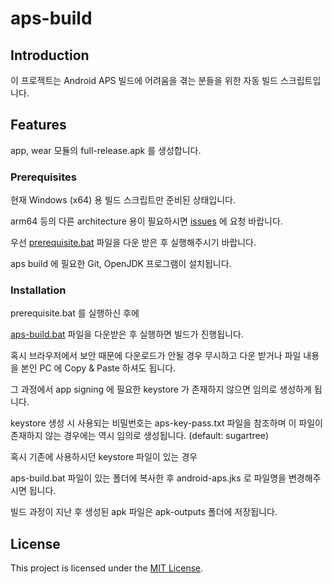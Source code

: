 # aps-build

## Introduction

이 프로젝트는 Android APS 빌드에 어려움을 겪는 분들을 위한 자동 빌드 스크립트입니다.

##  Features

app, wear 모듈의 full-release.apk 를 생성합니다.

### Prerequisites

현재 Windows (x64) 용 빌드 스크립트만 준비된 상태입니다.

arm64 등의 다른 architecture 용이 필요하시면 [issues](https://github.com/lustrozdo/aps-build/issues) 에 요청 바랍니다.

우선 [prerequisite.bat](https://github.com/lustrozdo/aps-build/blob/main/prerequisite.bat) 파일을 다운 받은 후 실행해주시기 바랍니다. 

aps build 에 필요한 Git, OpenJDK 프로그램이 설치됩니다.

### Installation

prerequisite.bat 를 실행하신 후에

[aps-build.bat](https://github.com/lustrozdo/aps-build/blob/main/aps-build.bat) 파일을 다운받은 후 실행하면 빌드가 진행됩니다.

혹시 브라우저에서 보안 때문에 다운로드가 안될 경우 무시하고 다운 받거나 파일 내용을 본인 PC 에 Copy & Paste 하셔도 됩니다.

그 과정에서 app signing 에 필요한 keystore 가 존재하지 않으면 임의로 생성하게 됩니다.

keystore 생성 시 사용되는 비밀번호는 aps-key-pass.txt 파일을 참조하며
이 파일이 존재하지 않는 경우에는 역시 임의로 생성됩니다. (default: sugartree)

혹시 기존에 사용하시던 keystore 파일이 있는 경우

aps-build.bat 파일이 있는 폴더에 복사한 후 android-aps.jks 로 파일명을 변경해주시면 됩니다.

빌드 과정이 지난 후 생성된 apk 파일은 apk-outputs 폴더에 저장됩니다.

## License

This project is licensed under the [MIT License](https://opensource.org/license/mit/).
